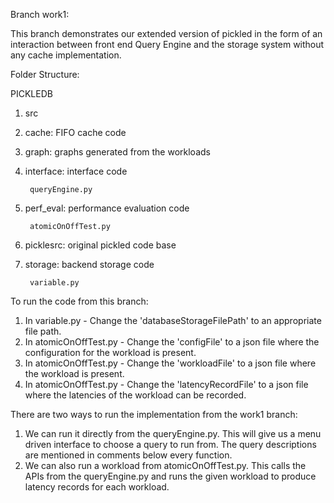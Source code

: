 Branch work1:

This branch demonstrates our extended version of pickled in the form of an interaction between front end Query Engine and the storage system without any cache implementation.

Folder Structure:

PICKLEDB

1. src

2. cache: FIFO cache code

3. graph: graphs generated from the workloads

4. interface: interface code

        queryEngine.py

5. perf\_eval: performance evaluation code

        atomicOnOffTest.py

6. picklesrc: original pickled code base

7. storage: backend storage code

        variable.py

To run the code from this branch:

1. In variable.py - Change the &#39;databaseStorageFilePath&#39; to an appropriate file path.
2. In atomicOnOffTest.py - Change the &#39;configFile&#39; to a json file where the configuration for the workload is present.
3. In atomicOnOffTest.py - Change the &#39;workloadFile&#39; to a json file where the workload is present.
4. In atomicOnOffTest.py - Change the &#39;latencyRecordFile&#39; to a json file where the latencies of the workload can be recorded.

There are two ways to run the implementation from the work1 branch:

1. We can run it directly from the queryEngine.py. This will give us a menu driven interface to choose a query to run from. The query descriptions are mentioned in comments below every function.
2. We can also run a workload from atomicOnOffTest.py. This calls the APIs from the queryEngine.py and runs the given workload to produce latency records for each workload.